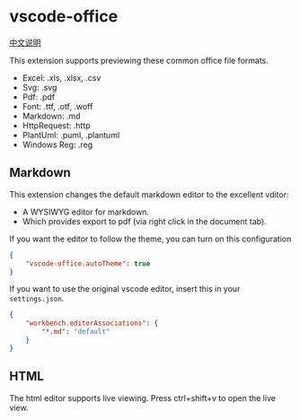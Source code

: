 # vscode-office

[中文说明](README-CN.md)

This extension supports previewing these common office file formats.

- Excel: .xls, .xlsx, .csv
- Svg: .svg
- Pdf: .pdf
- Font: .ttf, .otf, .woff
- Markdown: .md
- HttpRequest: .http
- PlantUml: .puml, .plantuml
- Windows Reg: .reg

## Markdown

This extension changes the default markdown editor to the excellent vditor:

- A WYSIWYG editor for markdown.
- Which provides export to pdf (via right click in the document tab).

If you want the editor to follow the theme, you can turn on this configuration

```json
{
    "vscode-office.autoTheme": true
}
```

If you want to use the original vscode editor, insert this in your `settings.json`.

```json
{
    "workbench.editorAssociations": {
        "*.md": "default"
    }
}
```

## HTML

The html editor supports live viewing.   Press ctrl+shift+v to open the live view.
